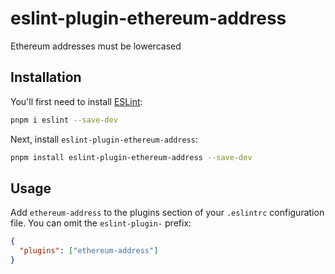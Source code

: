 # eslint-plugin-ethereum-address

Ethereum addresses must be lowercased

## Installation

You'll first need to install [ESLint](https://eslint.org/):

```sh
pnpm i eslint --save-dev
```

Next, install `eslint-plugin-ethereum-address`:

```sh
pnpm install eslint-plugin-ethereum-address --save-dev
```

## Usage

Add `ethereum-address` to the plugins section of your `.eslintrc` configuration file. You can omit the `eslint-plugin-` prefix:

```json
{
  "plugins": ["ethereum-address"]
}
```
